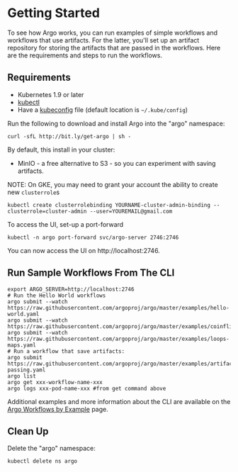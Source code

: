 # Getting Started

To see how Argo works, you can run examples of simple workflows and workflows that use artifacts.
For the latter, you'll set up an artifact repository for storing the artifacts that are passed in
the workflows. Here are the requirements and steps to run the workflows.

## Requirements

* Kubernetes 1.9 or later
* [kubectl](https://kubernetes.io/docs/tasks/tools/install-kubectl/)
* Have a [kubeconfig](https://kubernetes.io/docs/tasks/access-application-cluster/configure-access-multiple-clusters/) file (default location is `~/.kube/config`)

Run the following to download and install Argo into the "argo" namespace:

```
curl -sfL http://bit.ly/get-argo | sh -
```

By default, this install in your cluster:

* MinIO - a free alternative to S3 - so you can experiment with saving artifacts.

NOTE: On GKE, you may need to grant your account the ability to create new `clusterrole`s

```
kubectl create clusterrolebinding YOURNAME-cluster-admin-binding --clusterrole=cluster-admin --user=YOUREMAIL@gmail.com
```

To access the UI, set-up a port-forward

```
kubectl -n argo port-forward svc/argo-server 2746:2746
```

You can now access the UI on http://localhost:2746.

## Run Sample Workflows From The CLI

```
export ARGO_SERVER=http://localhost:2746
# Run the Hello World workflows
argo submit --watch https://raw.githubusercontent.com/argoproj/argo/master/examples/hello-world.yaml
argo submit --watch https://raw.githubusercontent.com/argoproj/argo/master/examples/coinflip.yaml
argo submit --watch https://raw.githubusercontent.com/argoproj/argo/master/examples/loops-maps.yaml
# Run a workflow that save artifacts:
argo submit https://raw.githubusercontent.com/argoproj/argo/master/examples/artifact-passing.yaml
argo list
argo get xxx-workflow-name-xxx
argo logs xxx-pod-name-xxx #from get command above
```

Additional examples and more information about the CLI are available on the [Argo Workflows by Example](../examples/README.md) page.

## Clean Up

Delete the "argo" namespace:

```
kubectl delete ns argo
```